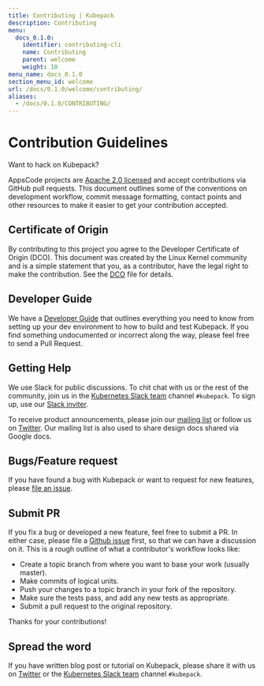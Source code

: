 ```yaml
---
title: Contributing | Kubepack
description: Contributing
menu:
  docs_0.1.0:
    identifier: contributing-cli
    name: Contributing
    parent: welcome
    weight: 10
menu_name: docs_0.1.0
section_menu_id: welcome
url: /docs/0.1.0/welcome/contributing/
aliases:
  - /docs/0.1.0/CONTRIBUTING/
---
```


# Contribution Guidelines
Want to hack on Kubepack?

AppsCode projects are [Apache 2.0 licensed](https://github.com/kubepack/pack/blob/master/LICENSE) and accept contributions via GitHub pull requests.  This document outlines some of the conventions on development workflow, commit message formatting, contact points and other resources to make it easier to get your contribution accepted.

## Certificate of Origin

By contributing to this project you agree to the Developer Certificate of Origin (DCO). This document was created by the Linux Kernel community and is a
simple statement that you, as a contributor, have the legal right to make the contribution. See the [DCO](https://github.com/kubepack/pack/blob/master/DCO) file for details.

## Developer Guide

We have a [Developer Guide](/docs/setup/developer-guide/overview.md) that outlines everything you need to know from setting up your dev environment to how to build and test Kubepack. If you find something undocumented or incorrect along the way, please feel free to send a Pull Request.

## Getting Help

We use Slack for public discussions. To chit chat with us or the rest of the community, join us in the [Kubernetes Slack team](https://kubernetes.slack.com/messages/C8DS3KKV3/) channel `#kubepack`. To sign up, use our [Slack inviter](http://slack.kubernetes.io/).

To receive product announcements, please join our [mailing list](https://groups.google.com/forum/#!forum/kubepack) or follow us on [Twitter](https://twitter.com/Kubepack). Our mailing list is also used to share design docs shared via Google docs.

## Bugs/Feature request

If you have found a bug with Kubepack or want to request for new features, please [file an issue](https://github.com/kubepack/pack/issues/new).

## Submit PR

If you fix a bug or developed a new feature, feel free to submit a PR. In either case, please file a [Github issue](https://github.com/kubepack/pack/issues/new) first, so that we can have a discussion on it. This is a rough outline of what a contributor's workflow looks like:

- Create a topic branch from where you want to base your work (usually master).
- Make commits of logical units.
- Push your changes to a topic branch in your fork of the repository.
- Make sure the tests pass, and add any new tests as appropriate.
- Submit a pull request to the original repository.

Thanks for your contributions!

## Spread the word

If you have written blog post or tutorial on Kubepack, please share it with us on [Twitter](https://twitter.com/Kubepack) or the [Kubernetes Slack team](http://slack.kubernetes.io) channel `#kubepack`.
